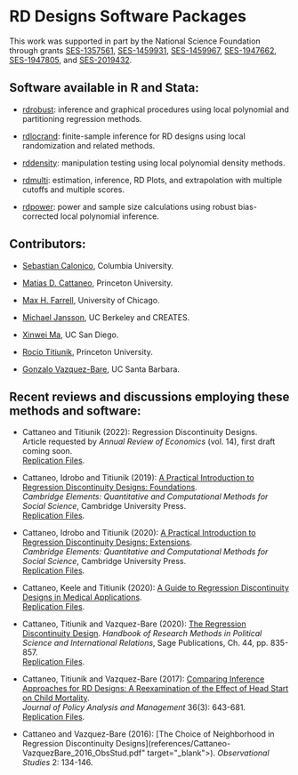 # RD Designs Software Packages

This work was supported in part by the National Science Foundation through grants [SES-1357561](https://www.nsf.gov/awardsearch/showAward?AWD_ID=1357561), [SES-1459931](https://www.nsf.gov/awardsearch/showAward?AWD_ID=1459931), [SES-1459967](https://www.nsf.gov/awardsearch/showAward?AWD_ID=1459967), [SES-1947662](https://www.nsf.gov/awardsearch/showAward?AWD_ID=1947662), [SES-1947805](https://www.nsf.gov/awardsearch/showAward?AWD_ID=1947805), and [SES-2019432](https://www.nsf.gov/awardsearch/showAward?AWD_ID=2019432).

## Software available in R and Stata:

- [rdrobust](https://github.com/rdpackages/rdrobust): inference and graphical procedures using local polynomial and partitioning regression methods.

- [rdlocrand](https://github.com/rdpackages/rdlocrand): finite-sample inference for RD designs using local randomization and related methods.

- [rddensity](https://github.com/rdpackages/rddensity): manipulation testing using local polynomial density methods.

- [rdmulti](https://github.com/rdpackages/rdmulti): estimation, inference, RD Plots, and extrapolation with multiple cutoffs and multiple scores.

- [rdpower](https://github.com/rdpackages/rdpower): power and sample size calculations using robust bias-corrected local polynomial inference.

## Contributors:

- [Sebastian Calonico](https://sites.google.com/site/scalonico), Columbia University.

- [Matias D. Cattaneo](https://cattaneo.princeton.edu), Princeton University.

- [Max H. Farrell](https://maxhfarrell.com/), University of Chicago.

- [Michael Jansson](http://www.econ.berkeley.edu/~mjansson/index.html), UC Berkeley and CREATES.

- [Xinwei Ma](https://sites.google.com/view/xinweima), UC San Diego.

- [Rocio Titiunik](https://scholar.princeton.edu/titiunik), Princeton University.

- [Gonzalo Vazquez-Bare](https://sites.google.com/site/gvazquezbare), UC Santa Barbara.

## Recent reviews and discussions employing these methods and software:

- Cattaneo and Titiunik (2022): Regression Discontinuity Designs.<br>
Article requested by <i>Annual Review of Economics</i> (vol. 14), first draft coming soon.<br>
[Replication Files](https://github.com/rdpackages/replication).

- Cattaneo, Idrobo and Titiunik (2019): [A Practical Introduction to Regression Discontinuity Designs: Foundations]().<br>
_Cambridge Elements: Quantitative and Computational Methods for Social Science_, Cambridge University Press.<br>
[Replication Files](https://github.com/rdpackages/replication).

- Cattaneo, Idrobo and Titiunik (2020): [A Practical Introduction to Regression Discontinuity Designs: Extensions](references/Cattaneo-Idrobo-Titiunik_2018_CUP-Vol2.pdf).<br>
_Cambridge Elements: Quantitative and Computational Methods for Social Science_, Cambridge University Press.<br>
[Replication Files](https://github.com/rdpackages/replication).

- Cattaneo, Keele and Titiunik (2020): [A Guide to Regression Discontinuity Designs in Medical Applications]().<br>
[Replication Files](https://github.com/rdpackages/replication).

- Cattaneo, Titiunik and Vazquez-Bare (2020): [The Regression Discontinuity Design]().
_Handbook of Research Methods in Political Science and International Relations_, Sage Publications, Ch. 44, pp. 835-857.<br>
[Replication Files](https://github.com/rdpackages/replication).

- Cattaneo, Titiunik and Vazquez-Bare (2017): [Comparing Inference Approaches for RD Designs: A Reexamination of the Effect of Head Start on Child Mortality](references/Cattaneo-Titiunik-VazquezBare_2017_JPAM.pdf).<br>
_Journal of Policy Analysis and Management_ 36(3): 643-681.<br>
[Replication Files](https://github.com/rdpackages/replication).

- Cattaneo and Vazquez-Bare (2016): [The Choice of Neighborhood in Regression Discontinuity Designs](references/Cattaneo-VazquezBare_2016_ObsStud.pdf" target="_blank">).
_Observational Studies_ 2: 134-146.

<br>
<br>

